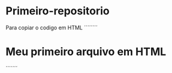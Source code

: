 # Primeiro-repositorio
Para copiar o codigo em HTML
´´´´´´´´
<html>
  <h1>Meu primeiro arquivo em HTML</h1>
</html>
´´´´´´´
